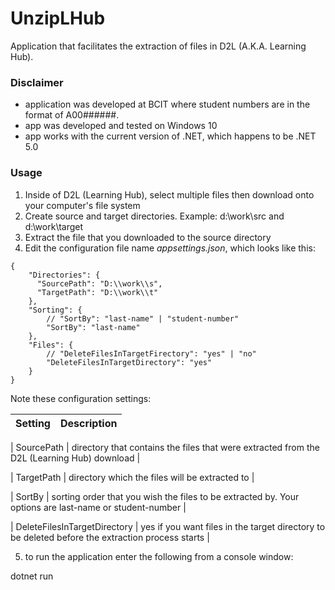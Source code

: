 # UnzipLHub
Application that facilitates the extraction of files in D2L (A.K.A. Learning Hub).

### Disclaimer
* application was developed at BCIT where student numbers are in the format of A00######.
* app was developed and tested on Windows 10
* app works with the current version of .NET, which happens to be .NET 5.0

### Usage
1. Inside of D2L (Learning Hub), select multiple files then download onto your computer's file system
2. Create source and target directories. Example: d:\work\src and d:\work\target
3. Extract the file that you downloaded to the source directory
4. Edit the configuration file name *appsettings.json*, which looks like this:

```
{
    "Directories": {
      "SourcePath": "D:\\work\\s",
      "TargetPath": "D:\\work\\t"
    },
    "Sorting": {
        // "SortBy": "last-name" | "student-number"
        "SortBy": "last-name"
    },
    "Files": {
        // "DeleteFilesInTargetFirectory": "yes" | "no"
        "DeleteFilesInTargetDirectory": "yes"
    }
}
```
  
Note these configuration settings:

| Setting                      | Description                                                                                            |
| ---------------------------- | ------------------------------------------------------------------------------------------------------ |

| SourcePath                   | directory that contains the files that were extracted from the D2L (Learning Hub) download             |

| TargetPath                   | directory which the files will be extracted to                                                         |

| SortBy                       | sorting order that you wish the files to be extracted by. Your options are last-name or student-number |

| DeleteFilesInTargetDirectory | yes if you want files in the target directory to be deleted before the extraction process starts       |

5. to run the application enter the following from a console window:

dotnet run
